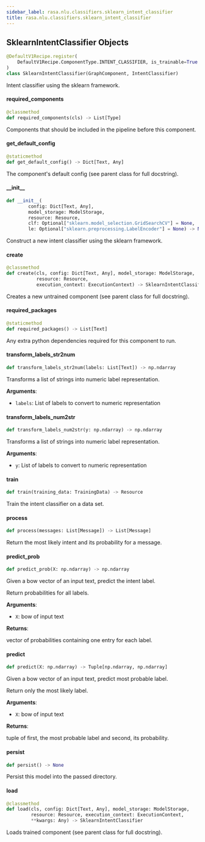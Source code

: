 ```yaml
---
sidebar_label: rasa.nlu.classifiers.sklearn_intent_classifier
title: rasa.nlu.classifiers.sklearn_intent_classifier
---
```

## SklearnIntentClassifier Objects

```python
@DefaultV1Recipe.register(
    DefaultV1Recipe.ComponentType.INTENT_CLASSIFIER, is_trainable=True
)
class SklearnIntentClassifier(GraphComponent, IntentClassifier)
```

Intent classifier using the sklearn framework.

#### required\_components

```python
@classmethod
def required_components(cls) -> List[Type]
```

Components that should be included in the pipeline before this component.

#### get\_default\_config

```python
@staticmethod
def get_default_config() -> Dict[Text, Any]
```

The component&#x27;s default config (see parent class for full docstring).

#### \_\_init\_\_

```python
def __init__(
        config: Dict[Text, Any],
        model_storage: ModelStorage,
        resource: Resource,
        clf: Optional["sklearn.model_selection.GridSearchCV"] = None,
        le: Optional["sklearn.preprocessing.LabelEncoder"] = None) -> None
```

Construct a new intent classifier using the sklearn framework.

#### create

```python
@classmethod
def create(cls, config: Dict[Text, Any], model_storage: ModelStorage,
           resource: Resource,
           execution_context: ExecutionContext) -> SklearnIntentClassifier
```

Creates a new untrained component (see parent class for full docstring).

#### required\_packages

```python
@staticmethod
def required_packages() -> List[Text]
```

Any extra python dependencies required for this component to run.

#### transform\_labels\_str2num

```python
def transform_labels_str2num(labels: List[Text]) -> np.ndarray
```

Transforms a list of strings into numeric label representation.

**Arguments**:

- `labels`: List of labels to convert to numeric representation

#### transform\_labels\_num2str

```python
def transform_labels_num2str(y: np.ndarray) -> np.ndarray
```

Transforms a list of strings into numeric label representation.

**Arguments**:

- `y`: List of labels to convert to numeric representation

#### train

```python
def train(training_data: TrainingData) -> Resource
```

Train the intent classifier on a data set.

#### process

```python
def process(messages: List[Message]) -> List[Message]
```

Return the most likely intent and its probability for a message.

#### predict\_prob

```python
def predict_prob(X: np.ndarray) -> np.ndarray
```

Given a bow vector of an input text, predict the intent label.

Return probabilities for all labels.

**Arguments**:

- `X`: bow of input text

**Returns**:

vector of probabilities containing one entry for each label.

#### predict

```python
def predict(X: np.ndarray) -> Tuple[np.ndarray, np.ndarray]
```

Given a bow vector of an input text, predict most probable label.

Return only the most likely label.

**Arguments**:

- `X`: bow of input text

**Returns**:

tuple of first, the most probable label and second,
its probability.

#### persist

```python
def persist() -> None
```

Persist this model into the passed directory.

#### load

```python
@classmethod
def load(cls, config: Dict[Text, Any], model_storage: ModelStorage,
         resource: Resource, execution_context: ExecutionContext,
         **kwargs: Any) -> SklearnIntentClassifier
```

Loads trained component (see parent class for full docstring).

